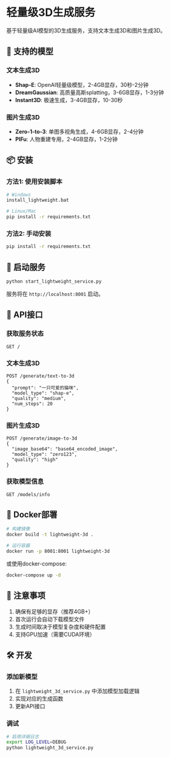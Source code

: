 # 轻量级3D生成服务

基于轻量级AI模型的3D生成服务，支持文本生成3D和图片生成3D。

## 🚀 支持的模型

### 文本生成3D
- **Shap-E**: OpenAI轻量级模型，2-4GB显存，30秒-2分钟
- **DreamGaussian**: 高质量高斯splatting，3-6GB显存，1-3分钟
- **Instant3D**: 极速生成，3-4GB显存，10-30秒

### 图片生成3D
- **Zero-1-to-3**: 单图多视角生成，4-6GB显存，2-4分钟
- **PIFu**: 人物重建专用，2-4GB显存，1-2分钟

## 📦 安装

### 方法1: 使用安装脚本
```bash
# Windows
install_lightweight.bat

# Linux/Mac
pip install -r requirements.txt
```

### 方法2: 手动安装
```bash
pip install -r requirements.txt
```

## 🎯 启动服务

```bash
python start_lightweight_service.py
```

服务将在 `http://localhost:8001` 启动。

## 🔧 API接口

### 获取服务状态
```
GET /
```

### 文本生成3D
```
POST /generate/text-to-3d
{
  "prompt": "一只可爱的猫咪",
  "model_type": "shap-e",
  "quality": "medium",
  "num_steps": 20
}
```

### 图片生成3D
```
POST /generate/image-to-3d
{
  "image_base64": "base64_encoded_image",
  "model_type": "zero123",
  "quality": "high"
}
```

### 获取模型信息
```
GET /models/info
```

## 🐳 Docker部署

```bash
# 构建镜像
docker build -t lightweight-3d .

# 运行容器
docker run -p 8001:8001 lightweight-3d
```

或使用docker-compose:
```bash
docker-compose up -d
```

## 📝 注意事项

1. 确保有足够的显存（推荐4GB+）
2. 首次运行会自动下载模型文件
3. 生成时间取决于模型复杂度和硬件配置
4. 支持GPU加速（需要CUDA环境）

## 🛠️ 开发

### 添加新模型
1. 在 `lightweight_3d_service.py` 中添加模型加载逻辑
2. 实现对应的生成函数
3. 更新API接口

### 调试
```bash
# 启用详细日志
export LOG_LEVEL=DEBUG
python lightweight_3d_service.py
```